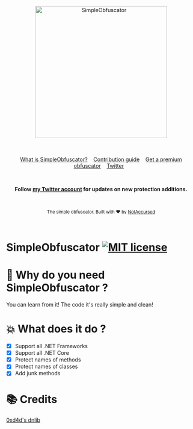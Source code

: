 <p align="center">
    <img width="350" height="350" src="https://i.imgur.com/U5eX8ER.png" alt="SimpleObfuscator">
    <br>
    <br>
    <br>
</p>

<p align="center">
    <a href="https://github.com/NotAccursed/SimpleObfuscator/wiki">What is SimpleObfuscator?</a>&nbsp;&nbsp;&nbsp;
    <a href="https://github.com/NotAccursed/SimpleObfuscator/issues">Contribution guide</a>&nbsp;&nbsp;&nbsp;
    <a href="https://mwsoftobf.xyz/">Get a premium obfuscator</a>&nbsp;&nbsp;&nbsp;
    <a href="https://twitter.com/NAccursed">Twitter</a>&nbsp;&nbsp;&nbsp;
</p>

<br>

<p align="center">
    <b>Follow <a href="https://twitter.com/NAccursed">my Twitter account</a> for updates on new protection additions.</b>
</p>

<br>

<p align="center">
  <sub>The simple obfuscator. Built with ❤︎ by <a href="https://twitter.com/NAccursed">NotAccursed</a></sub>
</p>
<br>

# SimpleObfuscator [![MIT license](https://img.shields.io/badge/License-MIT-blue.svg)](https://lbesson.mit-license.org/)


# 📜 Why do you need SimpleObfuscator ?

You can learn from it! The code it's really simple and clean!

# 💥 What does it do ?

- [x] Support all .NET Frameworks
- [x] Support all .NET Core 
- [x] Protect names of methods
- [x] Protect names of classes
- [x] Add junk methods

# 📚 Credits 

[0xd4d's dnlib](https://github.com/0xd4d/dnlib/)
